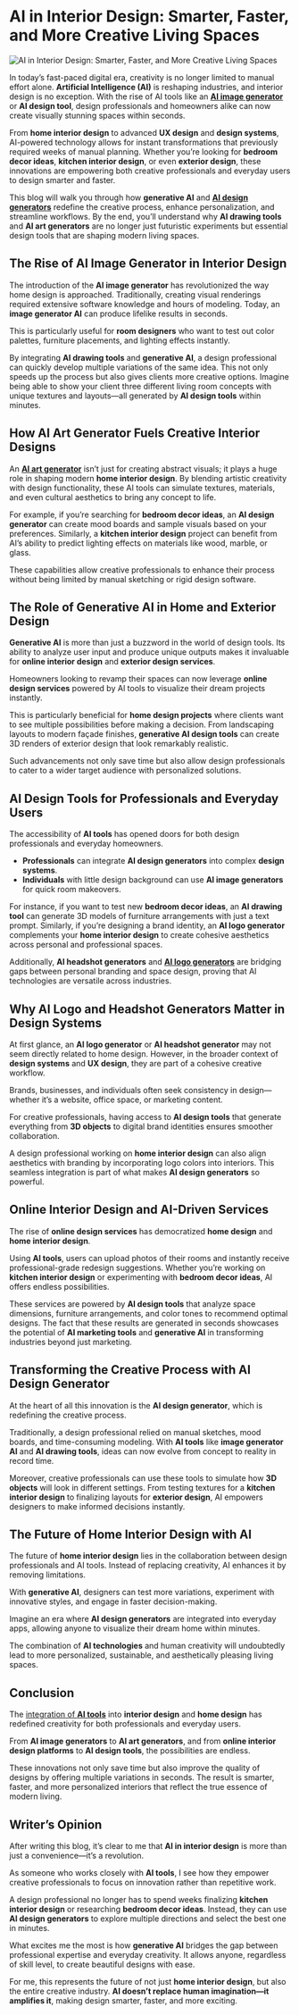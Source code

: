 # AI in Interior Design: Smarter, Faster, and More Creative Living Spaces

![AI in Interior Design: Smarter, Faster, and More Creative Living Spaces](https://admin.groupify.ai/assets/215670ee-91cd-4054-a75d-b4d0979173e2)

In today’s fast-paced digital era, creativity is no longer limited to manual effort alone. **Artificial Intelligence (AI)** is reshaping industries, and interior design is no exception. With the rise of AI tools like an [**AI image generator**](https://groupify.ai/ai-image-generators) or **AI design tool**, design professionals and homeowners alike can now create visually stunning spaces within seconds.  

From **home interior design** to advanced **UX design** and **design systems**, AI-powered technology allows for instant transformations that previously required weeks of manual planning. Whether you’re looking for **bedroom decor ideas**, **kitchen interior design**, or even **exterior design**, these innovations are empowering both creative professionals and everyday users to design smarter and faster.  

This blog will walk you through how **generative AI** and [**AI design generators**](https://groupify.ai/ai-tools-for-creating-designs) redefine the creative process, enhance personalization, and streamline workflows. By the end, you’ll understand why **AI drawing tools** and **AI art generators** are no longer just futuristic experiments but essential design tools that are shaping modern living spaces.


## The Rise of AI Image Generator in Interior Design
The introduction of the **AI image generator** has revolutionized the way home design is approached. Traditionally, creating visual renderings required extensive software knowledge and hours of modeling. Today, an **image generator AI** can produce lifelike results in seconds.  

This is particularly useful for **room designers** who want to test out color palettes, furniture placements, and lighting effects instantly.  

By integrating **AI drawing tools** and **generative AI**, a design professional can quickly develop multiple variations of the same idea. This not only speeds up the process but also gives clients more creative options. Imagine being able to show your client three different living room concepts with unique textures and layouts—all generated by **AI design tools** within minutes.


## How AI Art Generator Fuels Creative Interior Designs
An [**AI art generator**](https://groupify.ai/ai-art-generators) isn’t just for creating abstract visuals; it plays a huge role in shaping modern **home interior design**. By blending artistic creativity with design functionality, these AI tools can simulate textures, materials, and even cultural aesthetics to bring any concept to life.  

For example, if you’re searching for **bedroom decor ideas**, an **AI design generator** can create mood boards and sample visuals based on your preferences. Similarly, a **kitchen interior design** project can benefit from AI’s ability to predict lighting effects on materials like wood, marble, or glass.  

These capabilities allow creative professionals to enhance their process without being limited by manual sketching or rigid design software.


## The Role of Generative AI in Home and Exterior Design
**Generative AI** is more than just a buzzword in the world of design tools. Its ability to analyze user input and produce unique outputs makes it invaluable for **online interior design** and **exterior design services**.  

Homeowners looking to revamp their spaces can now leverage **online design services** powered by AI tools to visualize their dream projects instantly.  

This is particularly beneficial for **home design projects** where clients want to see multiple possibilities before making a decision. From landscaping layouts to modern façade finishes, **generative AI design tools** can create 3D renders of exterior design that look remarkably realistic.  

Such advancements not only save time but also allow design professionals to cater to a wider target audience with personalized solutions.

## AI Design Tools for Professionals and Everyday Users
The accessibility of **AI tools** has opened doors for both design professionals and everyday homeowners.  

- **Professionals** can integrate **AI design generators** into complex **design systems**.  
- **Individuals** with little design background can use **AI image generators** for quick room makeovers.  

For instance, if you want to test new **bedroom decor ideas**, an **AI drawing tool** can generate 3D models of furniture arrangements with just a text prompt. Similarly, if you’re designing a brand identity, an **AI logo generator** complements your **home interior design** to create cohesive aesthetics across personal and professional spaces.  

Additionally, **AI headshot generators** and [**AI logo generators**](https://groupify.ai/ai-logo-generators-for-branding) are bridging gaps between personal branding and space design, proving that AI technologies are versatile across industries.

## Why AI Logo and Headshot Generators Matter in Design Systems
At first glance, an **AI logo generator** or **AI headshot generator** may not seem directly related to home design. However, in the broader context of **design systems** and **UX design**, they are part of a cohesive creative workflow.  

Brands, businesses, and individuals often seek consistency in design—whether it’s a website, office space, or marketing content.  

For creative professionals, having access to **AI design tools** that generate everything from **3D objects** to digital brand identities ensures smoother collaboration.  

A design professional working on **home interior design** can also align aesthetics with branding by incorporating logo colors into interiors. This seamless integration is part of what makes **AI design generators** so powerful.

## Online Interior Design and AI-Driven Services
The rise of **online design services** has democratized **home design** and **home interior design**.  

Using **AI tools**, users can upload photos of their rooms and instantly receive professional-grade redesign suggestions. Whether you’re working on **kitchen interior design** or experimenting with **bedroom decor ideas**, AI offers endless possibilities.  

These services are powered by **AI design tools** that analyze space dimensions, furniture arrangements, and color tones to recommend optimal designs. The fact that these results are generated in seconds showcases the potential of **AI marketing tools** and **generative AI** in transforming industries beyond just marketing.

## Transforming the Creative Process with AI Design Generator
At the heart of all this innovation is the **AI design generator**, which is redefining the creative process.  

Traditionally, a design professional relied on manual sketches, mood boards, and time-consuming modeling. With **AI tools** like **image generator AI** and **AI drawing tools**, ideas can now evolve from concept to reality in record time.  

Moreover, creative professionals can use these tools to simulate how **3D objects** will look in different settings. From testing textures for a **kitchen interior design** to finalizing layouts for **exterior design**, AI empowers designers to make informed decisions instantly.


## The Future of Home Interior Design with AI
The future of **home interior design** lies in the collaboration between design professionals and AI tools. Instead of replacing creativity, AI enhances it by removing limitations.  

With **generative AI**, designers can test more variations, experiment with innovative styles, and engage in faster decision-making.  

Imagine an era where **AI design generators** are integrated into everyday apps, allowing anyone to visualize their dream home within minutes.  

The combination of **AI technologies** and human creativity will undoubtedly lead to more personalized, sustainable, and aesthetically pleasing living spaces.


## Conclusion
The [integration of **AI tools**](https://www.decorilla.com/online-decorating/ai-interior-design-for-room-design/) into **interior design** and **home design** has redefined creativity for both professionals and everyday users.  

From **AI image generators** to **AI art generators**, and from **online interior design platforms** to **AI design tools**, the possibilities are endless.  

These innovations not only save time but also improve the quality of designs by offering multiple variations in seconds. The result is smarter, faster, and more personalized interiors that reflect the true essence of modern living.

## Writer’s Opinion
After writing this blog, it’s clear to me that **AI in interior design** is more than just a convenience—it’s a revolution.  

As someone who works closely with **AI tools**, I see how they empower creative professionals to focus on innovation rather than repetitive work.  

A design professional no longer has to spend weeks finalizing **kitchen interior design** or researching **bedroom decor ideas**. Instead, they can use **AI design generators** to explore multiple directions and select the best one in minutes.  

What excites me the most is how **generative AI** bridges the gap between professional expertise and everyday creativity. It allows anyone, regardless of skill level, to create beautiful designs with ease.  

For me, this represents the future of not just **home interior design**, but also the entire creative industry. **AI doesn’t replace human imagination—it amplifies it**, making design smarter, faster, and more exciting.
